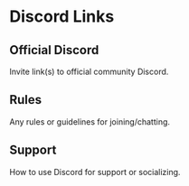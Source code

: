 # Discord Links

## Official Discord
Invite link(s) to official community Discord.

## Rules
Any rules or guidelines for joining/chatting.

## Support
How to use Discord for support or socializing.